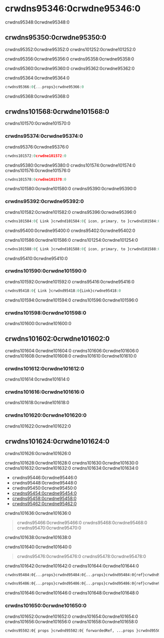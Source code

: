 # crwdns95346:0crwdne95346:0

<p class="description">crwdns95348:0crwdne95348:0</p>

## crwdns95350:0crwdne95350:0

crwdns95352:0crwdne95352:0 crwdns101252:0crwdne101252:0

crwdns95356:0crwdne95356:0 crwdns95358:0crwdne95358:0

crwdns95360:0crwdne95360:0 crwdns95362:0crwdne95362:0

crwdns95364:0crwdne95364:0

```jsx
crwdns95366:0{...props}crwdne95366:0
```

crwdns95368:0crwdne95368:0

## crwdns101568:0crwdne101568:0

crwdns101570:0crwdne101570:0

### crwdns95374:0crwdne95374:0

crwdns95376:0crwdne95376:0

```js
crwdns101572:0crwdne101572:0
```

crwdns95380:0crwdne95380:0 crwdns101574:0crwdne101574:0 crwdns101576:0crwdne101576:0

```jsx
crwdns101578:0crwdne101578:0
```

crwdns101580:0crwdne101580:0 crwdns95390:0crwdne95390:0

### crwdns95392:0crwdne95392:0

crwdns101582:0crwdne101582:0 crwdns95396:0crwdne95396:0

```jsx
crwdns101584:0{ Link }crwdnd101584:0{ icon, primary, to }crwdnd101584:0{to}crwdnd101584:0{...props}crwdnd101584:0{icon}crwdnd101584:0{primary}crwdne101584:0
```

crwdns95400:0crwdne95400:0 crwdns95402:0crwdne95402:0

crwdns101586:0crwdne101586:0 crwdns101254:0crwdne101254:0

```jsx
crwdns101588:0{ Link }crwdnd101588:0{ icon, primary, to }crwdnd101588:0{to}crwdnd101588:0{...linkProps}crwdnd101588:0{ref}crwdnd101588:0[to]crwdnd101588:0{renderLink}crwdnd101588:0{icon}crwdnd101588:0{primary}crwdne101588:0
```

crwdns95410:0crwdne95410:0

### crwdns101590:0crwdne101590:0

crwdns101592:0crwdne101592:0 crwdns95416:0crwdne95416:0

```jsx
crwdns95418:0{ Link }crwdnd95418:0{Link}crwdne95418:0
```

crwdns101594:0crwdne101594:0 crwdns101596:0crwdne101596:0

### crwdns101598:0crwdne101598:0

crwdns101600:0crwdne101600:0

## crwdns101602:0crwdne101602:0

crwdns101604:0crwdne101604:0 crwdns101606:0crwdne101606:0 crwdns101608:0crwdne101608:0 crwdns101610:0crwdne101610:0

### crwdns101612:0crwdne101612:0

crwdns101614:0crwdne101614:0

### crwdns101616:0crwdne101616:0

crwdns101618:0crwdne101618:0

### crwdns101620:0crwdne101620:0

crwdns101622:0crwdne101622:0

## crwdns101624:0crwdne101624:0

crwdns101626:0crwdne101626:0

crwdns101628:0crwdne101628:0 crwdns101630:0crwdne101630:0 crwdns101632:0crwdne101632:0 crwdns101634:0crwdne101634:0

- crwdns95446:0crwdne95446:0
- crwdns95448:0crwdne95448:0
- crwdns95450:0crwdne95450:0
- [crwdns95454:0crwdne95454:0](crwdns95452:0crwdne95452:0)
- [crwdns95458:0crwdne95458:0](crwdns95456:0crwdne95456:0)
- [crwdns95462:0crwdne95462:0](crwdns95460:0crwdne95460:0)

crwdns101636:0crwdne101636:0

> crwdns95466:0crwdne95466:0 crwdns95468:0crwdne95468:0 crwdns95470:0crwdne95470:0

crwdns101638:0crwdne101638:0

crwdns101640:0crwdne101640:0

> crwdns95476:0crwdne95476:0 crwdns95478:0crwdne95478:0

crwdns101642:0crwdne101642:0 crwdns101644:0crwdne101644:0

```diff
crwdns95484:0{...props}crwdnd95484:0{...props}crwdnd95484:0{ref}crwdnd95484:0{MyButton}crwdne95484:0
```

```diff
crwdns95486:0{...props}crwdnd95486:0{...props}crwdnd95486:0{ref}crwdne95486:0
```

crwdns101646:0crwdne101646:0 crwdns101648:0crwdne101648:0

### crwdns101650:0crwdne101650:0

crwdns101652:0crwdne101652:0 crwdns101654:0crwdne101654:0 crwdns101656:0crwdne101656:0 crwdns101658:0crwdne101658:0

```diff
crwdns95502:0{ props }crwdnd95502:0{ forwardedRef, ...props }crwdnd95502:0{...props}crwdnd95502:0{forwardedRef}crwdnd95502:0{...props}crwdnd95502:0{ref}crwdne95502:0
```
